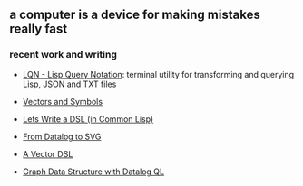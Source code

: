 ## a computer is a device for making mistakes really fast

### recent work and writing

 - [LQN - Lisp Query Notation](https://inconvergent.net/2024/lisp-query-notation/):
   terminal utility for transforming and querying Lisp, JSON and TXT files

 - [Vectors and Symbols](https://inconvergent.net/2023/vectors-and-symbols/)

 - [Lets Write a DSL (in Common Lisp)](https://inconvergent.net/2023/lets-write-a-dsl/)

 - [From Datalog to SVG](https://inconvergent.net/2023/datalog-to-svg/)

 - [A Vector DSL](https://inconvergent.net/2023/a-vector-dsl/)

 - [Graph Data Structure with Datalog QL](https://inconvergent.net/2022/graph-data-structure-with-datalog-ql/)
